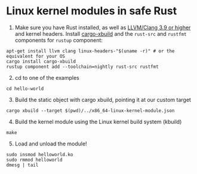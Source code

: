 # Linux kernel modules in safe Rust

1. Make sure you have Rust installed, as well as [LLVM/Clang 3.9 or higher](https://github.com/rust-lang/rust-bindgen/issues/1316) and kernel headers. Install [cargo-xbuild](https://github.com/rust-osdev/cargo-xbuild) and the `rust-src` and `rustfmt` components for `rustup` component:

```
apt-get install llvm clang linux-headers-"$(uname -r)" # or the equivalent for your OS
cargo install cargo-xbuild
rustup component add --toolchain=nightly rust-src rustfmt
```

2. cd to one of the examples

```
cd hello-world
```

3. Build the static object with cargo xbuild, pointing it at our custom target

```
cargo xbuild --target $(pwd)/../x86_64-linux-kernel-module.json
```

4. Build the kernel module using the Linux kernel build system (kbuild)

```
make
```

5. Load and unload the module!

```
sudo insmod helloworld.ko
sudo rmmod helloworld
dmesg | tail
```
